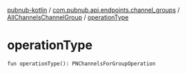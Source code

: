 [pubnub-kotlin](../../index.md) / [com.pubnub.api.endpoints.channel_groups](../index.md) / [AllChannelsChannelGroup](index.md) / [operationType](./operation-type.md)

# operationType

`fun operationType(): PNChannelsForGroupOperation`